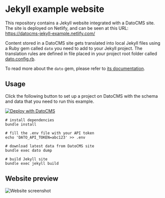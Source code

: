 # Jekyll example website

This repository contains a Jekyll website integrated with a DatoCMS site. The site is deployed on Netlify, and can be seen at this URL: https://datocms-jekyll-example.netlify.com/

Content stored in a DatoCMS site gets translated into local Jekyll files using a Ruby gem called `dato` you need to add to your Jekyll project. The translation rules are defined in file placed in your project root folder called [dato.config.rb](https://github.com/datocms/jekyll-example/blob/master/dato.config.rb).

To read more about the `dato` gem, please refer to [its documentation](https://github.com/datocms/ruby-datocms-client/blob/master/docs/dato-cli.md).

## Usage

Click the following button to set up a project on DatoCMS with the schema and data that you need to run this example.

[![Deploy with DatoCMS](https://dashboard.datocms.com/deploy/button.svg)](https://dashboard.datocms.com/deploy?repo=datocms/jekyll-example)


```
# install dependencies
bundle install

# fill the .env file with your API token
echo 'DATO_API_TOKEN=abc123' >> .env

# download latest data from DatoCMS site
bundle exec dato dump

# build Jekyll site
bundle exec jekyll build
```

## Website preview

![Website screenshot](https://raw.githubusercontent.com/datocms/jekyll-example/master/screenshot.png)
